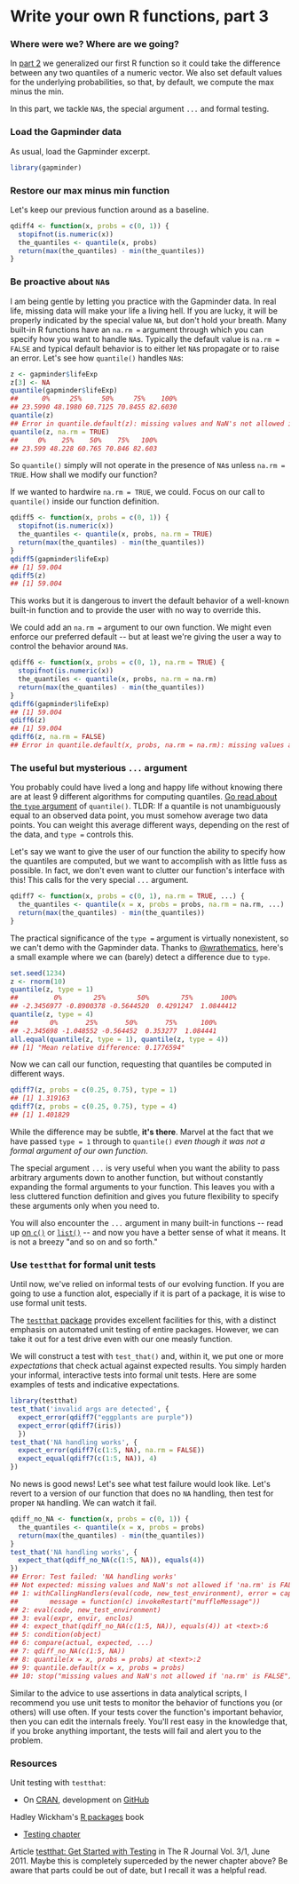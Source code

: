 # Write your own R functions, part 3



### Where were we? Where are we going?

In [part 2](block011_write-your-own-function-02.html) we generalized our first R function so it could take the difference between any two quantiles of a numeric vector. We also set default values for the underlying probabilities, so that, by default, we compute the max minus the min.

In this part, we tackle `NA`s, the special argument `...` and formal testing.

### Load the Gapminder data

As usual, load the Gapminder excerpt.


```r
library(gapminder)
```

### Restore our max minus min function

Let's keep our previous function around as a baseline.


```r
qdiff4 <- function(x, probs = c(0, 1)) {
  stopifnot(is.numeric(x))
  the_quantiles <- quantile(x, probs)
  return(max(the_quantiles) - min(the_quantiles))
}
```

### Be proactive about `NA`s

I am being gentle by letting you practice with the Gapminder data. In real life, missing data will make your life a living hell. If you are lucky, it will be properly indicated by the special value `NA`, but don't hold your breath. Many built-in R functions have an `na.rm =` argument through which you can specify how you want to handle `NA`s. Typically the default value is `na.rm = FALSE` and typical default behavior is to either let `NA`s propagate or to raise an error. Let's see how `quantile()` handles `NA`s:


```r
z <- gapminder$lifeExp
z[3] <- NA
quantile(gapminder$lifeExp)
##      0%     25%     50%     75%    100% 
## 23.5990 48.1980 60.7125 70.8455 82.6030
quantile(z)
## Error in quantile.default(z): missing values and NaN's not allowed if 'na.rm' is FALSE
quantile(z, na.rm = TRUE)
##     0%    25%    50%    75%   100% 
## 23.599 48.228 60.765 70.846 82.603
```

So `quantile()` simply will not operate in the presence of `NA`s unless `na.rm = TRUE`. How shall we modify our function?

If we wanted to hardwire `na.rm = TRUE`, we could. Focus on our call to `quantile()` inside our function definition.


```r
qdiff5 <- function(x, probs = c(0, 1)) {
  stopifnot(is.numeric(x))
  the_quantiles <- quantile(x, probs, na.rm = TRUE)
  return(max(the_quantiles) - min(the_quantiles))
}
qdiff5(gapminder$lifeExp)
## [1] 59.004
qdiff5(z)
## [1] 59.004
```

This works but it is dangerous to invert the default behavior of a well-known built-in function and to provide the user with no way to override this.

We could add an `na.rm =` argument to our own function. We might even enforce our preferred default -- but at least we're giving the user a way to control the behavior around `NA`s.


```r
qdiff6 <- function(x, probs = c(0, 1), na.rm = TRUE) {
  stopifnot(is.numeric(x))
  the_quantiles <- quantile(x, probs, na.rm = na.rm)
  return(max(the_quantiles) - min(the_quantiles))
}
qdiff6(gapminder$lifeExp)
## [1] 59.004
qdiff6(z)
## [1] 59.004
qdiff6(z, na.rm = FALSE)
## Error in quantile.default(x, probs, na.rm = na.rm): missing values and NaN's not allowed if 'na.rm' is FALSE
```

### The useful but mysterious `...` argument

You probably could have lived a long and happy life without knowing there are at least 9 different algorithms for computing quantiles. [Go read about the `type` argument](http://www.rdocumentation.org/packages/stats/functions/quantile) of `quantile()`. TLDR: If a quantile is not unambiguously equal to an observed data point, you must somehow average two data points. You can weight this average different ways, depending on the rest of the data, and `type =` controls this.

Let's say we want to give the user of our function the ability to specify how the quantiles are computed, but we want to accomplish with as little fuss as possible. In fact, we don't even want to clutter our function's interface with this! This calls for the very special `...` argument.


```r
qdiff7 <- function(x, probs = c(0, 1), na.rm = TRUE, ...) {
  the_quantiles <- quantile(x = x, probs = probs, na.rm = na.rm, ...)
  return(max(the_quantiles) - min(the_quantiles))
}
```

The practical significance of the `type =` argument is virtually nonexistent, so we can't demo with the Gapminder data. Thanks to [\@wrathematics](https://twitter.com/wrathematics), here's a small example where we can (barely) detect a difference due to `type`.


```r
set.seed(1234)
z <- rnorm(10)
quantile(z, type = 1)
##         0%        25%        50%        75%       100% 
## -2.3456977 -0.8900378 -0.5644520  0.4291247  1.0844412
quantile(z, type = 4)
##        0%       25%       50%       75%      100% 
## -2.345698 -1.048552 -0.564452  0.353277  1.084441
all.equal(quantile(z, type = 1), quantile(z, type = 4))
## [1] "Mean relative difference: 0.1776594"
```

Now we can call our function, requesting that quantiles be computed in different ways.


```r
qdiff7(z, probs = c(0.25, 0.75), type = 1)
## [1] 1.319163
qdiff7(z, probs = c(0.25, 0.75), type = 4)
## [1] 1.401829
```

While the difference may be subtle, __it's there__. Marvel at the fact that we have passed `type = 1` through to `quantile()` *even though it was not a formal argument of our own function*.

The special argument `...` is very useful when you want the ability to pass arbitrary arguments down to another function, but without constantly expanding the formal arguments to your function. This leaves you with a less cluttered function definition and gives you future flexibility to specify these arguments only when you need to.

You will also encounter the `...` argument in many built-in functions -- read up [on `c()`](http://www.rdocumentation.org/packages/base/functions/c) or [`list()`](http://www.rdocumentation.org/packages/base/functions/list) -- and now you have a better sense of what it means. It is not a breezy "and so on and so forth."

### Use `testthat` for formal unit tests

Until now, we've relied on informal tests of our evolving function. If you are going to use a function alot, especially if it is part of a package, it is wise to use formal unit tests.

The [`testthat` package](https://github.com/hadley/testthat) provides excellent facilities for this, with a distinct emphasis on automated unit testing of entire packages. However, we can take it out for a test drive even with our one measly function.

We will construct a test with `test_that()` and, within it, we put one or more *expectations* that check actual against expected results. You simply harden your informal, interactive tests into formal unit tests. Here are some examples of tests and indicative expectations.


```r
library(testthat)
test_that('invalid args are detected', {
  expect_error(qdiff7("eggplants are purple"))
  expect_error(qdiff7(iris))
  })
test_that('NA handling works', {
  expect_error(qdiff7(c(1:5, NA), na.rm = FALSE))
  expect_equal(qdiff7(c(1:5, NA)), 4)
})
```

No news is good news! Let's see what test failure would look like. Let's revert to a version of our function that does no `NA` handling, then test for proper `NA` handling. We can watch it fail.


```r
qdiff_no_NA <- function(x, probs = c(0, 1)) {
  the_quantiles <- quantile(x = x, probs = probs)
  return(max(the_quantiles) - min(the_quantiles))
}
test_that('NA handling works', {
  expect_that(qdiff_no_NA(c(1:5, NA)), equals(4))
})
## Error: Test failed: 'NA handling works'
## Not expected: missing values and NaN's not allowed if 'na.rm' is FALSE
## 1: withCallingHandlers(eval(code, new_test_environment), error = capture_calls, 
##        message = function(c) invokeRestart("muffleMessage"))
## 2: eval(code, new_test_environment)
## 3: eval(expr, envir, enclos)
## 4: expect_that(qdiff_no_NA(c(1:5, NA)), equals(4)) at <text>:6
## 5: condition(object)
## 6: compare(actual, expected, ...)
## 7: qdiff_no_NA(c(1:5, NA))
## 8: quantile(x = x, probs = probs) at <text>:2
## 9: quantile.default(x = x, probs = probs)
## 10: stop("missing values and NaN's not allowed if 'na.rm' is FALSE").
```

Similar to the advice to use assertions in data analytical scripts, I recommend you use unit tests to monitor the behavior of functions you (or others) will use often. If your tests cover the function's important behavior, then you can edit the internals freely. You'll rest easy in the knowledge that, if you broke anything important, the tests will fail and alert you to the problem.

<!--

### other content

match.arg()

defaulting to NULL then checking is.null() and take it from there

-->

### Resources

Unit testing with `testthat`:

  * On [CRAN](https://cran.r-project.org/web/packages/testthat/index.html), development on [GitHub](https://github.com/hadley/testthat)

Hadley Wickham's [R packages](http://r-pkgs.had.co.nz) book

  * [Testing chapter](http://r-pkgs.had.co.nz/tests.html)
  
Article [testthat: Get Started with Testing](https://journal.r-project.org/archive/2011-1/RJournal_2011-1_Wickham.pdf) in The R Journal Vol. 3/1, June 2011. Maybe this is completely superceded by the newer chapter above? Be aware that parts could be out of date, but I recall it was a helpful read.
